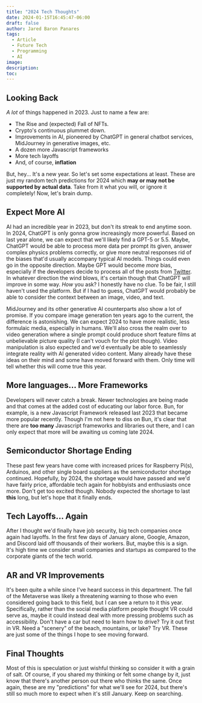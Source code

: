 ```yaml
---
title: "2024 Tech Thoughts"
date: 2024-01-15T16:45:47-06:00
draft: false
author: Jared Baron Panares
tags: 
  - Article
  - Future Tech
  - Programming
  - AI
image:
description:
toc:
---
```


## Looking Back
*A lot* of things happened in 2023. Just to name a few are:
- The Rise and (expected) Fall of NFTs.
- Crypto's continuous plummet down.
- Improvements in AI, pioneered by ChatGPT in general chatbot services, MidJourney in generative images, etc.
- A dozen more Javascript frameworks
- More tech layoffs
- And, of course, **inflation**

But, hey... It's a new year. So let's set some expectations at least. These are just my random tech predictions for 2024 which **may or may not be supported by actual data**. Take from it what you will, or ignore it completely! Now, let's brain dump.

## Expect More AI
AI had an incredible year in 2023, but don't its streak to end anytime soon. In 2024, ChatGPT is only gonna grow increasingly more powerful. Based on last year alone, we can expect that we'll likely find a GPT-5 or 5.5. Maybe, ChatGPT would be able to process more data per prompt its given, answer complex physics problems correctly, or give more neutral responses rid of the biases that'd usually accompany typical AI models. Things could even go in the opposite direction. Maybe GPT would become *more* bias, especially if the developers decide to process all of the posts from [Twitter](https://twitter.com/?lang=en). In whatever direction the wind blows, it's certain though that ChatGPT will improve in some way. *How* you ask? I honestly have no clue. To be fair, I still haven't used the platform. But if I had to guess, ChatGPT would probably be able to consider the context between an image, video, and text.

MidJourney and its other generative AI counterparts also show a lot of promise. If you compare image generation ten years ago to the current, the difference is astonishing. We can expect 2024 to have more realistic, less formulaic media, especially in humans. We'll also cross the realm over to video generation where a single prompt could produce short feature films at unbelievable picture quality (I can't vouch for the plot though). Video manipulation is also expected and we'd eventually be able to seamlessly integrate reality with AI generated video content. Many already have these ideas on their mind and some have moved forward with them. Only time will tell whether this will come true this year.

## More languages... More Frameworks
Developers will never catch a break. Newer technologies are being made and that comes at the added cost of educating our labor force. Bun, for example, is a new Javascript Framework released last 2023 that became more popular recently. Though I'm not here to diss on Bun, it's clear that there are **too many** Javascript frameworks and libraries out there, and I can only expect that more will be awaiting us coming late 2024.

## Semiconductor Shortage Ending 
These past few years have come with increased prices for Raspberry Pi(s), Arduinos, and other single board suppliers as the semiconductor shortage continued. Hopefully, by 2024, the shortage would have passed and we'd have fairly price, affordable tech again for hobbyists and enthusiasts once more. Don't get too excited though. Nobody expected the shortage to last **this** long, but let's hope that it finally ends.

## Tech Layoffs... Again
After I thought we'd finally have job security, big tech companies once again had layoffs. In the first few days of January alone, Google, Amazon, and Discord laid off thousands of their workers. But, maybe this is a sign. It's high time we consider small companies and startups as compared to the corporate giants of the tech world.

## AR and VR Improvements
It's been quite a while since I've heard success in this department. The fall of the Metaverse was likely a threatening warning to those who even considered going back to this field, but I can see a return to it this year. Specifically, rather than the social media platform people thought VR could serve as, maybe it could instead deal with more pressing problems such as accessibility. Don't have a car but need to learn how to drive? Try it out first in VR. Need a "scenery" of the beach, mountains, or lake? Try VR. These are just some of the things I hope to see moving forward.

## Final Thoughts
Most of this is speculation or just wishful thinking so consider it with a grain of salt. Of course, if you shared my thinking or felt some change by it, just know that there's another person out there who thinks the same. Once again, these are my "predictions" for what we'll see for 2024, but there's still so much more to expect when it's still January. Keep on searching.